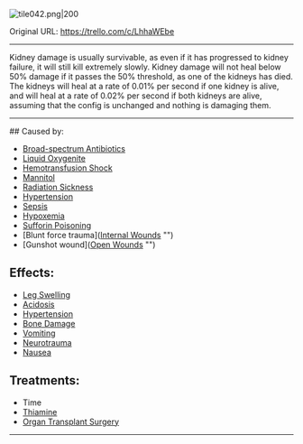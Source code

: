 ![tile042.png\|200](/Torso/Kidney%20Damage%20-%20Attachments/6718845db30472d958dd7b25.png)

Original URL: https://trello.com/c/LhhaWEbe

---

Kidney damage is usually survivable, as even if it has progressed to kidney failure, it will still kill extremely slowly. Kidney damage will not heal below 50% damage if it passes the 50% threshold, as one of the kidneys has died. The kidneys will heal at a rate of 0.01% per second if one kidney is alive, and will heal at a rate of 0.02% per second if both kidneys are alive, assuming that the config is unchanged and nothing is damaging them.

---

\## Caused by:

- [Broad-spectrum Antibiotics](../Items/Broad-spectrum%20Antibiotics.md)
- [Liquid Oxygenite](../Items/Liquid%20Oxygenite.md)
- [Hemotransfusion Shock](../Blood/Hemotransfusion%20Shock.md)
- [Mannitol](../Items/Mannitol.md)
- [Radiation Sickness](Radiation%20Sickness.md)
- [Hypertension](../Blood/Hypertension.md)
- [Sepsis](../Blood/Sepsis.md)
- [Hypoxemia](../Blood/Hypoxemia.md)
- [Sufforin Poisoning](Sufforin%20Poisoning.md)
- [Blunt force trauma]([Internal Wounds](../Any%20bodypart/Internal%20Wounds.md) "‌")
- [Gunshot wound]([Open Wounds](../Any%20bodypart/Open%20Wounds.md) "‌")

## Effects:

- [Leg Swelling](../Symptoms/Leg%20Swelling.md)
- [Acidosis](../Blood/Acidosis.md)
- [Hypertension](../Blood/Hypertension.md)
- [Bone Damage](../Bones/Bone%20Damage.md)
- [Vomiting](../Symptoms/Vomiting.md)
- [Neurotrauma](../Head_Brain/Neurotrauma.md)
- [Nausea](../Symptoms/Nausea.md)

## Treatments:

- Time
- [Thiamine](../Items/Thiamine.md)
- [Organ Transplant Surgery](../Procedures/Organ%20Transplant%20Surgery.md)

---

